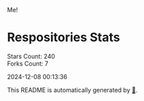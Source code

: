 Me!

# Respositories Stats
Stars Count: 240  
Forks Count: 7

2024-12-08 00:13:36  

This README is automatically generated by [🐰](https://github.com/rnitta/rnitta).
